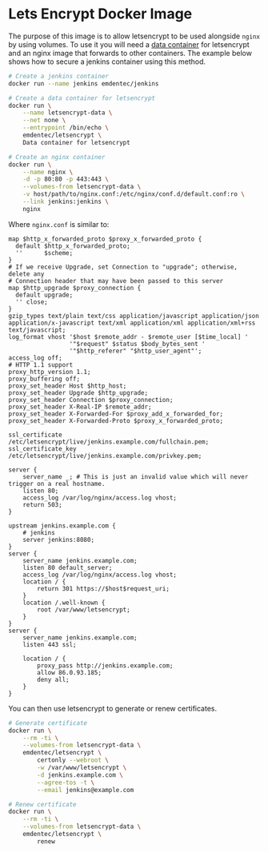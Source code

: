 # Lets Encrypt Docker Image

The purpose of this image is to allow letsencrypt to be used alongside `nginx` by using volumes. To use it you will need a [data container](http://container42.com/2014/11/18/data-only-container-madness/) for letsencrypt and an nginx image that forwards to other containers. The example below shows how to secure a jenkins container using this method.

```bash
# Create a jenkins container
docker run --name jenkins emdentec/jenkins

# Create a data container for letsencrypt
docker run \
    --name letsencrypt-data \
    --net none \
    --entrypoint /bin/echo \
    emdentec/letsencrypt \
    Data container for letsencrypt

# Create an nginx container
docker run \
    --name nginx \
    -d -p 80:80 -p 443:443 \
    --volumes-from letsencrypt-data \
    -v host/path/to/nginx.conf:/etc/nginx/conf.d/default.conf:ro \
    --link jenkins:jenkins \
    nginx
```

Where `nginx.conf` is similar to:

```
map $http_x_forwarded_proto $proxy_x_forwarded_proto {
  default $http_x_forwarded_proto;
  ''      $scheme;
}
# If we receive Upgrade, set Connection to "upgrade"; otherwise, delete any
# Connection header that may have been passed to this server
map $http_upgrade $proxy_connection {
  default upgrade;
  '' close;
}
gzip_types text/plain text/css application/javascript application/json application/x-javascript text/xml application/xml application/xml+rss text/javascript;
log_format vhost '$host $remote_addr - $remote_user [$time_local] '
                 '"$request" $status $body_bytes_sent '
                 '"$http_referer" "$http_user_agent"';
access_log off;
# HTTP 1.1 support
proxy_http_version 1.1;
proxy_buffering off;
proxy_set_header Host $http_host;
proxy_set_header Upgrade $http_upgrade;
proxy_set_header Connection $proxy_connection;
proxy_set_header X-Real-IP $remote_addr;
proxy_set_header X-Forwarded-For $proxy_add_x_forwarded_for;
proxy_set_header X-Forwarded-Proto $proxy_x_forwarded_proto;

ssl_certificate /etc/letsencrypt/live/jenkins.example.com/fullchain.pem;
ssl_certificate_key /etc/letsencrypt/live/jenkins.example.com/privkey.pem;

server {
    server_name _; # This is just an invalid value which will never trigger on a real hostname.
    listen 80;
    access_log /var/log/nginx/access.log vhost;
    return 503;
}

upstream jenkins.example.com {
    # jenkins
    server jenkins:8080;
}
server {
    server_name jenkins.example.com;
    listen 80 default_server;
    access_log /var/log/nginx/access.log vhost;
    location / {
        return 301 https://$host$request_uri;
    }
    location /.well-known {
        root /var/www/letsencrypt;
    }
}
server {
    server_name jenkins.example.com;
    listen 443 ssl;

    location / {
        proxy_pass http://jenkins.example.com;
        allow 86.0.93.185;
        deny all;
    }
}
```

You can then use letsencrypt to generate or renew certificates.

```bash
# Generate certificate
docker run \
    --rm -ti \
    --volumes-from letsencrypt-data \
    emdentec/letsencrypt \
        certonly --webroot \
        -w /var/www/letsencrypt \
        -d jenkins.example.com \
        --agree-tos -t \
        --email jenkins@example.com

# Renew certificate
docker run \
    --rm -ti \
    --volumes-from letsencrypt-data \
    emdentec/letsencrypt \
        renew
```